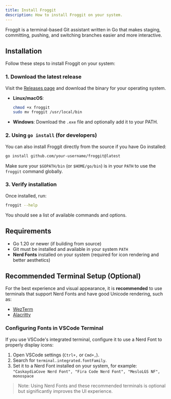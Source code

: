 ```yaml
---
title: Install Froggit
description: How to install Froggit on your system.
---
```


Froggit is a terminal-based Git assistant written in Go that makes staging, committing, pushing, and switching branches easier and more interactive.

## Installation

Follow these steps to install Froggit on your system:

### 1. Download the latest release

Visit the [Releases page](https://github.com/thewizardshell/froggit/releases) and download the binary for your operating system.

- **Linux/macOS**:
  ```bash
  chmod +x froggit
  sudo mv froggit /usr/local/bin

* **Windows**:
  Download the `.exe` file and optionally add it to your PATH.

### 2. Using `go install` (for developers)

You can also install Froggit directly from the source if you have Go installed:

```bash
go install github.com/your-username/froggit@latest
```

Make sure your `$GOPATH/bin` (or `$HOME/go/bin`) is in your `PATH` to use the `froggit` command globally.

### 3. Verify installation

Once installed, run:

```bash
froggit --help
```

You should see a list of available commands and options.

## Requirements

* Go 1.20 or newer (if building from source)
* Git must be installed and available in your system `PATH`
* **Nerd Fonts** installed on your system (required for icon rendering and better aesthetics)

## Recommended Terminal Setup (Optional)

For the best experience and visual appearance, it is **recommended** to use terminals that support Nerd Fonts and have good Unicode rendering, such as:

* [WezTerm](https://wezfurlong.org/wezterm/)
* [Alacritty](https://github.com/alacritty/alacritty)

### Configuring Fonts in VSCode Terminal

If you use VSCode's integrated terminal, configure it to use a Nerd Font to properly display icons:

1. Open VSCode settings (`Ctrl+,` or `Cmd+,`).
2. Search for `terminal.integrated.fontFamily`.
3. Set it to a Nerd Font installed on your system, for example:
   `"CaskaydiaCove Nerd Font", "Fira Code Nerd Font", "MesloLGS NF", monospace`

> Note: Using Nerd Fonts and these recommended terminals is optional but significantly improves the UI experience.
